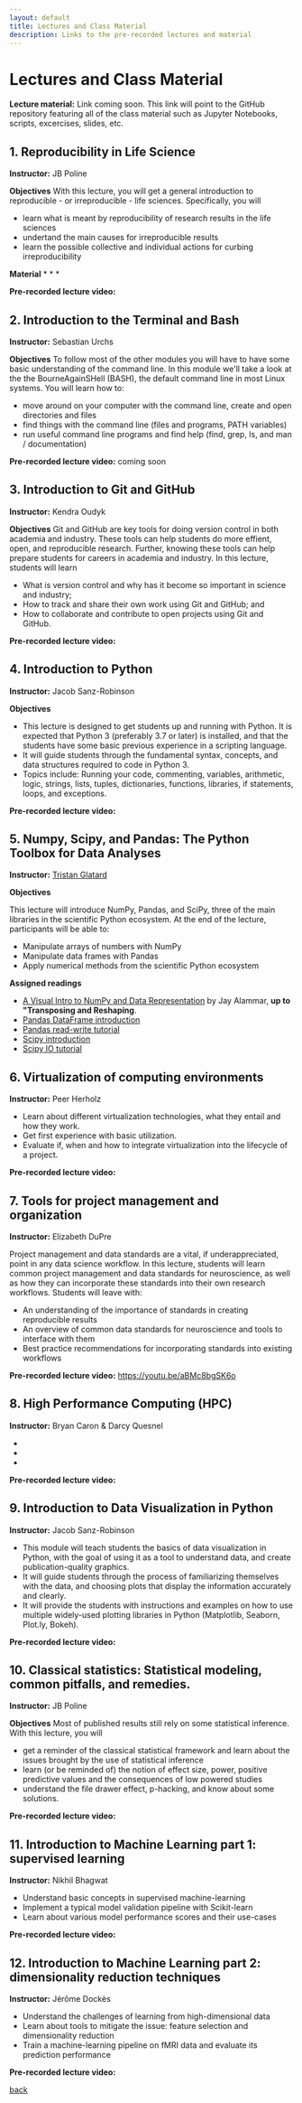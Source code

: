 ```yaml
---
layout: default
title: Lectures and Class Material
description: Links to the pre-recorded lectures and material
---
```


#  Lectures and Class Material

**Lecture material:** Link coming soon.
This link will point to the GitHub repository featuring all of the class material such as Jupyter Notebooks, scripts, excercises, slides, etc. 

## 1. Reproducibility in Life Science
**Instructor:** JB Poline

**Objectives**
With this lecture, you will get a general introduction to reproducible - or irreproducible - life sciences. Specifically, you will
* learn what is meant by reproducibility of research results in the life sciences
* undertand the main causes for irreproducible results
* learn the possible collective and individual actions for curbing irreproducibility

**Material** 
* 
* 
* 

**Pre-recorded lecture video:** 


## 2. Introduction to the Terminal and Bash
**Instructor:** Sebastian Urchs

**Objectives** To follow most of the other modules you will have to have some basic understanding of the command line.
In this module we'll take a look at the the BourneAgainSHell (BASH), 
the default command line in most Linux systems. 
You will learn how to:

* move around on your computer with the command line, create and open directories and files
* find things with the command line (files and programs, PATH variables)
* run useful command line programs and find help (find, grep, ls, and man / documentation)

**Pre-recorded lecture video:** coming soon

## 3. Introduction to Git and GitHub
**Instructor:** Kendra Oudyk

**Objectives** Git and GitHub are key tools for doing version control in both academia and industry. These tools can help students do more effient, open, and reproducible research. Further, knowing these tools can help prepare students for careers in academia and industry. In this lecture, students will learn

* What is version control and why has it become so important in science and industry;
* How to track and share their own work using Git and GitHub; and
* How to collaborate and contribute to open projects using Git and GitHub.

**Pre-recorded lecture video:** 

## 4. Introduction to Python
**Instructor:** Jacob Sanz-Robinson 

**Objectives**
* This lecture is designed to get students up and running with Python. It is expected that Python 3 (preferably 3.7 or later) is installed, and that the students have some basic previous experience in a scripting language.
* It will guide students through the fundamental syntax, concepts, and data structures required to code in Python 3.
* Topics include: Running your code, commenting, variables, arithmetic, logic, strings, lists, tuples, dictionaries, functions, libraries, if statements, loops, and exceptions.

**Pre-recorded lecture video:** 

## 5. Numpy, Scipy, and Pandas: The Python Toolbox for Data Analyses
**Instructor:** [Tristan Glatard](mailto:tristan.glatard@concordia.ca)

**Objectives**

This lecture will introduce NumPy, Pandas, and SciPy, three of the main libraries in the scientific Python ecosystem.
At the end of the lecture, participants will be able to:

* Manipulate arrays of numbers with NumPy
* Manipulate data frames with Pandas
* Apply numerical methods from the scientific Python ecosystem

**Assigned readings** 
* [A Visual Intro to NumPy and Data Representation](http://jalammar.github.io/visual-numpy) by Jay Alammar, **up to "Transposing and Reshaping**.
* [Pandas DataFrame introduction](https://pandas.pydata.org/docs/getting_started/intro_tutorials/01_table_oriented.html)
* [Pandas read-write tutorial](https://pandas.pydata.org/docs/getting_started/intro_tutorials/02_read_write.html)
* [Scipy introduction](https://docs.scipy.org/doc/scipy/tutorial/general.html)
* [Scipy IO tutorial](https://docs.scipy.org/doc/scipy/tutorial/io.html)

## 6. Virtualization of computing environments
**Instructor:** Peer Herholz

* Learn about different virtualization technologies, what they entail and how they work.
* Get first experience with basic utilization.
* Evaluate if, when and how to integrate virtualization into the lifecycle of a project.

**Pre-recorded lecture video:** 

## 7. Tools for project management and organization
**Instructor:** Elizabeth DuPre

Project management and data standards are a vital, if underappreciated, point in any data science workflow.
In this lecture, students will learn common project management and data standards for neuroscience,
as well as how they can incorporate these standards into their own research workflows.
Students will leave with:

* An understanding of the importance of standards in creating reproducible results
* An overview of common data standards for neuroscience and tools to interface with them
* Best practice recommendations for incorporating standards into existing workflows

**Pre-recorded lecture video:** https://youtu.be/aBMc8bgSK6o

## 8. High Performance Computing (HPC)
**Instructor:** Bryan Caron & Darcy Quesnel

* 
* 
* 

**Pre-recorded lecture video:** 

## 9. Introduction to Data Visualization in Python
**Instructor:** Jacob Sanz-Robinson

* This module will teach students the basics of data visualization in Python, with the goal of using it as a tool to understand data, and create publication-quality graphics.
* It will guide students through the process of familiarizing themselves with the data, and choosing plots that display the information accurately and clearly.
* It will provide the students with instructions and examples on how to use multiple widely-used plotting libraries in Python (Matplotlib, Seaborn, Plot.ly, Bokeh).

**Pre-recorded lecture video:** 

## 10. Classical statistics: Statistical modeling, common pitfalls, and remedies.
**Instructor:** JB Poline

**Objectives**
Most of published results still rely on some statistical inference. With this lecture, you will 
* get a reminder of the classical statistical framework and learn about the issues brought by the use of statistical inference
* learn (or be reminded of) the notion of effect size, power, positive predictive values and the consequences of low powered studies 
* understand the file drawer effect, p-hacking, and know about some solutions.

**Pre-recorded lecture video:** 

## 11. Introduction to Machine Learning part 1: supervised learning
**Instructor:** Nikhil Bhagwat

* Understand basic concepts in supervised machine-learning
* Implement a typical model validation pipeline with Scikit-learn
* Learn about various model performance scores and their use-cases

**Pre-recorded lecture video:** 

## 12. Introduction to Machine Learning part 2: dimensionality reduction techniques
**Instructor:** Jérôme Dockès

* Understand the challenges of learning from high-dimensional data
* Learn about tools to mitigate the issue: feature selection and dimensionality reduction
* Train a machine-learning pipeline on fMRI data and evaluate its prediction performance

**Pre-recorded lecture video:** 




[back](./)
